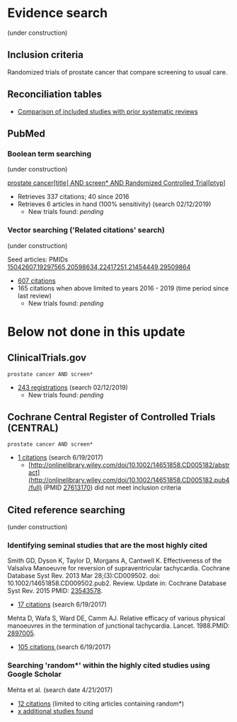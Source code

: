 # Evidence search
(under construction)
## Inclusion criteria
Randomized trials of prostate cancer that compare screening to usual care.

## Reconciliation tables
* [Comparison of included studies with prior systematic reviews](../reconciliation-tables)

## PubMed
### Boolean term searching
(under construction)

[prostate cancer[title] AND screen* AND Randomized Controlled Trial[ptyp]](https://www.ncbi.nlm.nih.gov/pubmed?cmd=Search&tool=SUMSearch2plugins&otool=kumclib&term=prostate%20cancer%5Btitle%5D%20AND%20screen%2A%20AND%20Randomized%20Controlled%20Trial%5Bptyp%5D)
* Retrieves 337 citations; 40 since 2016
* Retrieves 6 articles in hand (100% sensitivity) (search 02/12/2019)
  * New trials found: *pending*

### Vector searching ('Related citations' search)
(under construction)

Seed articles: PMIDs [15042607,19297565,20598634,22417251,21454449,29509864](https://www.ncbi.nlm.nih.gov/pubmed?cmd=Search&tool=SUMSearch2plugins&otool=kumclib&term=15042607,19297565,20598634,22417251,21454449,29509864)
* [607 citations](https://www.ncbi.nlm.nih.gov/pubmed?linkname=pubmed_pubmed&from_uid=15042607,19297565,20598634,22417251,21454449,29509864)
* 165 citations when above limited to years 2016 - 2019 (time period since last review)
  * New trials found: *pending*

# Below not done in this update

## ClinicalTrials.gov

`prostate cancer AND screen*`
* [243 registrations](https://clinicaltrials.gov/ct2/results?term=prostate+cancer+AND+screening&Search=Search) (search 02/12/2019)
  * New trials found: *pending*

## Cochrane Central Register of Controlled Trials (CENTRAL)

`prostate cancer AND screen*`
* [1 citations](http://onlinelibrary.wiley.com/cochranelibrary/search?submitSearch=Go&searchRows%5B0%5D.searchCriterias%5B0%5D.fieldRestriction=title+abstract+keywords&searchRows%5B0%5D.searchCriterias%5B0%5D.term=hypertension) (search 6/19/2017)
  * [http://onlinelibrary.wiley.com/doi/10.1002/14651858.CD005182/abstract](http://onlinelibrary.wiley.com/doi/10.1002/14651858.CD005182.pub4/full) (PMID [27613170](https://www.ncbi.nlm.nih.gov/pubmed/27613170)) did not meet inclusion criteria

## Cited reference searching
(under construction)

### Identifying seminal studies that are the most highly cited
Smith GD, Dyson K, Taylor D, Morgans A, Cantwell K. Effectiveness of the Valsalva Manoeuvre for reversion of supraventricular tachycardia. Cochrane Database Syst Rev. 2013 Mar 28;(3):CD009502. doi: 10.1002/14651858.CD009502.pub2. Review. Update in: Cochrane Database Syst Rev. 2015 PMID: [23543578](http://pubmed.gov/23543578).
 * [17 citations](https://scholar.google.com/scholar?cites=2217747907445562937&as_sdt=2005&sciodt=0,5&hl=en) (search 6/19/2017)

Mehta D, Wafa S, Ward DE, Camm AJ. Relative efficacy of various physical manoeuvres in the termination of junctional tachycardia. Lancet. 1988.PMID: [2897005](http://pubmed.gov/2897005).
 * [105 citations ](https://scholar.google.com/scholar?cites=7605211014335624801) (search 6/19/2017)


### Searching 'random*' within the highly cited studies using Google Scholar
Mehta et al. (search date 4/21/2017)
* [12 citations](https://scholar.google.com/scholar?q=random&btnG=&hl=en&as_sdt=0%2C5&sciodt=0%2C5&cites=7605211014335624801&scipsc=1) (limited to citing articles containing random\*)
* [x additional studies found](https://pubmed.gov/25503625,27045252)
